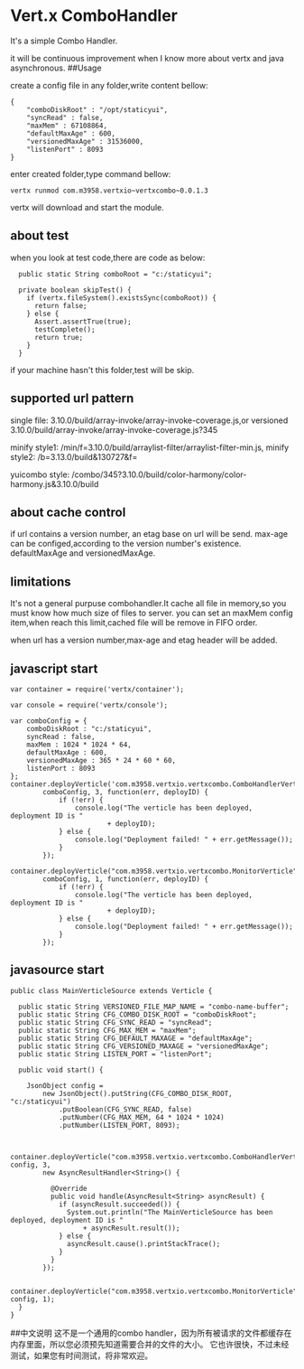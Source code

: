 # Vert.x ComboHandler

It's a simple Combo Handler.

it will be continuous improvement when I know more about vertx and java asynchronous.
##Usage

create a config file in any folder,write content bellow:

	{
	    "comboDiskRoot" : "/opt/staticyui",
	    "syncRead" : false,
	    "maxMem" : 67108864,
	    "defaultMaxAge" : 600,
	    "versionedMaxAge" : 31536000,
	    "listenPort" : 8093
	}

enter created folder,type command bellow:

	vertx runmod com.m3958.vertxio~vertxcombo~0.0.1.3

vertx will download and start the module.

## about test

when you look at test code,there are code as below:

	  public static String comboRoot = "c:/staticyui";
	
	  private boolean skipTest() {
	    if (vertx.fileSystem().existsSync(comboRoot)) {
	      return false;
	    } else {
	      Assert.assertTrue(true);
	      testComplete();
	      return true;
	    }
	  }

if your machine hasn't this folder,test will be skip.

## supported url pattern

single file: 3.10.0/build/array-invoke/array-invoke-coverage.js,or versioned 3.10.0/build/array-invoke/array-invoke-coverage.js?345

minify style1: /min/f=3.10.0/build/arraylist-filter/arraylist-filter-min.js,
minify style2: /b=3.13.0/build&130727&f=

yuicombo style: /combo/345?3.10.0/build/color-harmony/color-harmony.js&3.10.0/build

## about cache control

if url contains a version number, an etag base on url will be send. max-age can be configed,according to the version number's existence. defaultMaxAge and versionedMaxAge. 

## limitations

It's not a general purpuse combohandler.It cache all file in memory,so you must know how much size of files to server.
you can set an maxMem config item,when reach this limit,cached file will be remove in FIFO order.

when url has a version number,max-age and etag header will be added.

## javascript start

	var container = require('vertx/container');
	
	var console = require('vertx/console');
	
	var comboConfig = {
	    comboDiskRoot : "c:/staticyui",
	    syncRead : false,
	    maxMem : 1024 * 1024 * 64,
	    defaultMaxAge : 600,
	    versionedMaxAge : 365 * 24 * 60 * 60,
	    listenPort : 8093
	};
	container.deployVerticle('com.m3958.vertxio.vertxcombo.ComboHandlerVerticle',
	        comboConfig, 3, function(err, deployID) {
	            if (!err) {
	                console.log("The verticle has been deployed, deployment ID is "
	                        + deployID);
	            } else {
	                console.log("Deployment failed! " + err.getMessage());
	            }
	        });
	
	container.deployVerticle("com.m3958.vertxio.vertxcombo.MonitorVerticle",
	        comboConfig, 1, function(err, deployID) {
	            if (!err) {
	                console.log("The verticle has been deployed, deployment ID is "
	                        + deployID);
	            } else {
	                console.log("Deployment failed! " + err.getMessage());
	            }
	        });

## javasource start

	public class MainVerticleSource extends Verticle {
	  
	  public static String VERSIONED_FILE_MAP_NAME = "combo-name-buffer";
	  public static String CFG_COMBO_DISK_ROOT = "comboDiskRoot";
	  public static String CFG_SYNC_READ = "syncRead";
	  public static String CFG_MAX_MEM = "maxMem";
	  public static String CFG_DEFAULT_MAXAGE = "defaultMaxAge";
	  public static String CFG_VERSIONED_MAXAGE = "versionedMaxAge";
	  public static String LISTEN_PORT = "listenPort";
	
	  public void start() {
	
	    JsonObject config =
	        new JsonObject().putString(CFG_COMBO_DISK_ROOT, "c:/staticyui")
	            .putBoolean(CFG_SYNC_READ, false)
	            .putNumber(CFG_MAX_MEM, 64 * 1024 * 1024)
	            .putNumber(LISTEN_PORT, 8093);
	
	
	    container.deployVerticle("com.m3958.vertxio.vertxcombo.ComboHandlerVerticle", config, 3,
	        new AsyncResultHandler<String>() {
	
	          @Override
	          public void handle(AsyncResult<String> asyncResult) {
	            if (asyncResult.succeeded()) {
	              System.out.println("The MainVerticleSource has been deployed, deployment ID is "
	                  + asyncResult.result());
	            } else {
	              asyncResult.cause().printStackTrace();
	            }
	          }
	        });
	
	    container.deployVerticle("com.m3958.vertxio.vertxcombo.MonitorVerticle", config, 1);
	  }
	}

##中文说明
这不是一个通用的combo handler，因为所有被请求的文件都缓存在内存里面，所以您必须预先知道需要合并的文件的大小。
它也许很快，不过未经测试，如果您有时间测试，将非常欢迎。

